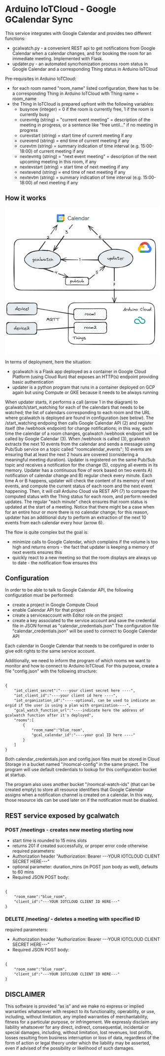 # Arduino IoTCloud - Google GCalendar Sync

This service integrates with Google Calendar and provides two different functions:
* gcalwatch.py - a convenient REST api to get notifications from Google Calendar when a calendar changes, and for booking the room for an immediate meeting. Implemented with Flask.
* updater.py - an automated syncrhonization process room status in Google Calendar and a corresponding Thing status in Arduino IoTCloud

Pre-requisites in Arduino IoTCloud:
* for each room named "room_name" listed configuration, there has to be a corresponding Thing in Arduino IoTCloud with Thing name = room_name
* the Thing in IoTCloud is prepared upfront with the following variables:
   * busynow (integer) = 0 if the room is currently free, 1 if the room is currently busy
   * curevmtg (string) = "current event meeting" = description of the meeting in progress, or a sentence like "free until..." if no meeting in progress
   * curevstart (string) = start time of current meeting if any
   * curevend (string) = end time of current meeting if any
   * curevtm (string) = summary indication of time interval (e.g. 15:00-18:00) of current meeting if any
   * nextevmtg (string) = "next event meeting" = description of the next upcoming meeting in this room, if any
   * nextevstart (string) = start time of next meeting if any
   * nextevend (string) = end time of next meeting if any
   * nextevtm (string) = summary indication of time interval (e.g. 15:00-18:00) of next meeting if any

## How it works

![Arch diagram](/images/gcalsync.png?raw=true)

In terms of deployment, here the situation:
* gcalwatch is a Flask app deployed as a container in Google Cloud Platform (using Cloud Run) that exposes an HTTP(s) endpoint providing basic authentication
* updater is a python program that runs in a container deployed on GCP again but using Compute or GKE because it needs to be always running

When updater starts, it performs a call (arrow 1 in the diagram) to gcalwatch/start_watching for each of the calendars that needs to be watched; the list of calendars corresponding to each room and the URL where gcalwatch is deployed are found in configuration (see below).
The /start_watching endpoing then calls Google Calendar API (2) and register itself (the /webhook endpoint) for change notifications; 
in this way, each time the calendar of a room changes, gcalwatch /webhook endpoint will be called by Google Calendar (3).
When /webhook is called (3), gcalwatch extracts the next 10 events from the calendar and sends a message using Pub/Sub service on a topic called "roomcalendar_events"; 10 events are ensuring that at least the next 2 hours are covered (considering a meaningful meeting duration).
Updater is registered on the same Pub/Sub topic and receives a notification for the change (5), copying all events in its memory.
Updater has a continuous flow of work based on two events A) notification of calendar change and B) regular check every minute. Each time A or B happens, updater will check the content of its memory of next events, and compute the current status of each room and the next event happening. Then, it will call Arduino Cloud via REST API (7) to compare the computed status with the Thing status for each room, and perform needed updates. The regular "each minute" check ensures that room status is updated at the start of a meeting.
Notice that there might be a case when for an entire hour or more there is no calendar change; for this reason, updater has an additional duty to perform an extraction of the next 10 events from each calendar every hour (arrow 6).

The flow is quite complex but the goal is:
* minimize calls to Google Calendar, which complains if the volume is too high and returns errors - the fact that updater is keeping a memory of next events ensures this
* quickly react to a new meeting so that the room displays are always up to date - the notification flow ensures this



## Configuration 

In order to be able to talk to Google Calendar API, the following configuration must be performed:
* create a project in Google Compute Cloud
* enable Calendar API for that project
* create a serviceaccount with Editor role on the project
* create a key associated to the service account and save the credential file in JSON format as "calendar_credentials.json"
The configuration file "calendar_credentials.json" will be used to connect to Google Calendar API

Each calendar in Google Calendar that needs to be configured in order to give edit rights to the same service account.

Additionally, we need to inform the program of which rooms we want to monitor and how to connect to Arduino IoTCloud.
For this purpose, create a file "config.json" with the following structure:

```

{
    "iot_client_secret":"----your client secret here ----",
    "iot_client_id":"----your client id here ----",
    "iot_organization_id":"-----optional, can be used to indicate an orgid if the user is using a plan with organization----",
    "gcal_watch_function_url":"----indicate here the address of gcalwatch function after it's deployed",
    "rooms":[
        {
            "room_name":"blue_room",
            "gcal_calendar_id":"----your gcal ID here ----"
        }
    ]
}

```

Both calendar_credentials.json and config.json files must be stored in Cloud Storage in a bucket named "/roomcal-config" in the same project. The program will use default credentials to lookup for this configuration bucket at startup.

The program also uses another bucket "/roomcal-watch-ids" (that can be created empty) to store all resource identifiers that Google Calendar assigns when a notification channel is created on a calendar. In this way, those resource ids can be used later on if the notification must be disabled.


## REST service exposed by gcalwatch

### POST /meetings  - creates new meeting starting now 
* start time is rounded to 15 mins slots
* returns 201 if created successfully, or proper error code otherwise
required parameters:
* Authorization header "Authorization: Bearer ---YOUR IOTCLOUD CLIENT SECRET HERE---"
* optional parameter: duration_mins (in POST json body as well), defaults to 60 mins
* Required JSON POST body:
```

{
    "room_name":"blue_room",
    "client_id":"---YOUR IOTCLOUD CLIENT ID HERE---"
}

```

### DELETE /meeting/<id>  - deletes a meeting with specified ID
required parameters:
* Authorization header "Authorization: Bearer ---YOUR IOTCLOUD CLIENT SECRET HERE---"
* Required JSON POST body:
```

{
    "room_name":"blue_room",
    "client_id":"---YOUR IOTCLOUD CLIENT ID HERE---"
}

``` 


## DISCLAIMER

This software is provided “as is” and we make no express or implied warranties whatsoever with respect to its functionality, operability, or use, including, without limitation, any implied warranties of merchantability, fitness for a particular purpose, or infringement. We expressly disclaim any liability whatsoever for any direct, indirect, consequential, incidental or special damages, including, without limitation, lost revenues, lost profits, losses resulting from business interruption or loss of data, regardless of the form of action or legal theory under which the liability may be asserted, even if advised of the possibility or likelihood of such damages.